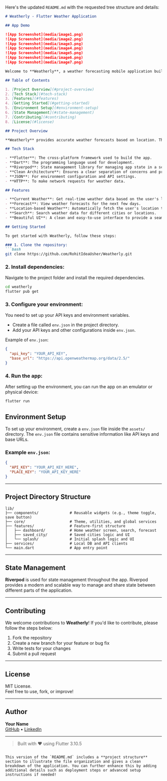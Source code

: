 Here's the updated `README.md` with the requested tree structure and details:

```markdown
# Weatherly - Flutter Weather Application

## App Demo

![App Screenshot](media/image1.png)
![App Screenshot](media/image2.png)
![App Screenshot](media/image3.png)
![App Screenshot](media/image4.png)
![App Screenshot](media/image5.png)
![App Screenshot](media/image6.png)
![App Screenshot](media/image7.png)

Welcome to **Weatherly**, a weather forecasting mobile application built using **Flutter**. This app is designed with a clean architecture and a feature-first approach to provide an easy-to-maintain and scalable structure.

## Table of Contents

1. [Project Overview](#project-overview)
2. [Tech Stack](#tech-stack)
3. [Features](#features)
4. [Getting Started](#getting-started)
5. [Environment Setup](#environment-setup)
6. [State Management](#state-management)
7. [Contributing](#contributing)
8. [License](#license)

## Project Overview

**Weatherly** provides accurate weather forecasts based on location. The app fetches weather data from an API and presents it in a user-friendly interface. Weatherly is built with an emphasis on **clean architecture** and **modularity**. It follows the **feature-first approach** for better maintainability and scalability.

## Tech Stack

- **Flutter**: The cross-platform framework used to build the app.
- **Dart**: The programming language used for development.
- **Riverpod**: State management library for managing app state in a scalable and efficient way.
- **Clean Architecture**: Ensures a clear separation of concerns and promotes better testability and maintainability.
- **JSON**: For environment configuration and API settings.
- **HTTP**: To make network requests for weather data.

## Features

- **Current Weather**: Get real-time weather data based on the user's location.
- **Forecast**: View weather forecasts for the next few days.
- **Location-based Weather**: Automatically fetch the user's location to provide weather updates.
- **Search**: Search weather data for different cities or locations.
- **Beautiful UI**: A clean and easy-to-use interface to provide a seamless user experience.

## Getting Started

To get started with Weatherly, follow these steps:

### 1. Clone the repository:
```bash
git clone https://github.com/RohitIdeaUsher/Weatherly.git
```

### 2. Install dependencies:
Navigate to the project folder and install the required dependencies.
```bash
cd weatherly
flutter pub get
```

### 3. Configure your environment:
You need to set up your API keys and environment variables.

- Create a file called `env.json` in the project directory.
- Add your API keys and other configurations inside `env.json`.

Example of `env.json`:
```json
{
  "api_key": "YOUR_API_KEY",
  "base_url": "https://api.openweathermap.org/data/2.5/"
}
```

### 4. Run the app:
After setting up the environment, you can run the app on an emulator or physical device:
```bash
flutter run
```

## Environment Setup

To set up your environment, create a `env.json` file inside the `assets/` directory. The `env.json` file contains sensitive information like API keys and base URLs.

### Example `env.json`:
```json
{
  "API_KEY": "YOUR_API_KEY_HERE",
  "PLACE_KEY": "YOUR_API_KEY_HERE"
}
```

---

## Project Directory Structure

```
lib/
├── components/              # Reusable widgets (e.g., theme toggle, save button)
├── core/                    # Theme, utilities, and global services
├── features/                # Feature-first structure
│   ├── dashboard/           # Home weather screen, search, forecast
│   ├── saved_city/          # Saved cities logic and UI
│   └── splash/              # Initial splash logic and UI
├── services/                # Local DB and API clients
└── main.dart                # App entry point
```

---

## State Management

**Riverpod** is used for state management throughout the app. Riverpod provides a modern and scalable way to manage and share state between different parts of the application.

---

## Contributing

We welcome contributions to **Weatherly**! If you'd like to contribute, please follow the steps below:

1. Fork the repository
2. Create a new branch for your feature or bug fix
3. Write tests for your changes
4. Submit a pull request

---

## License

MIT License.  
Feel free to use, fork, or improve!

---

## Author

**Your Name**  
[GitHub](https://github.com/yourusername) • [LinkedIn](https://linkedin.com/in/yourprofile)

---

> Built with ❤️ using Flutter 3.10.5
```

This version of the `README.md` includes a **project structure** section to illustrate the file organization and gives a clean breakdown of the application. You can further enhance this by adding additional details such as deployment steps or advanced setup instructions if needed!
